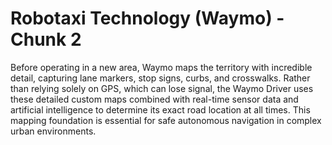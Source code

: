 # Robotaxi Technology (Waymo) - Chunk 2
Before operating in a new area, Waymo maps the territory with incredible detail, capturing lane markers, stop signs, curbs, and crosswalks. Rather than relying solely on GPS, which can lose signal, the Waymo Driver uses these detailed custom maps combined with real-time sensor data and artificial intelligence to determine its exact road location at all times. This mapping foundation is essential for safe autonomous navigation in complex urban environments.
